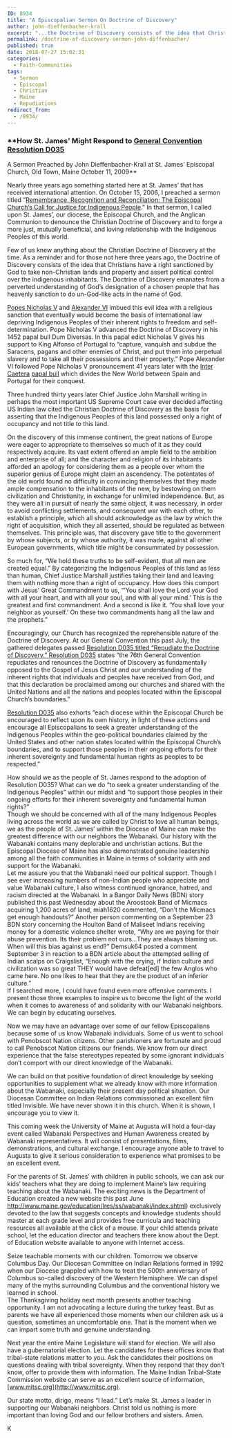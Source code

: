 ```yaml
---
ID: 8934
title: "A Episcopalian Sermon On Doctrine of Discovery"
author: john-dieffenbacher-krall
excerpt: "...the Doctrine of Discovery consists of the idea that Christians have a right sanctioned by God to take non-Christian lands and property and assert political control over the indigenous inhabitants. The Doctrine of Discovery emanates from a perverted understanding of God’s designation of a chosen people that has heavenly sanction to do un-God-like acts in the name of God."
permalink: /doctrine-of-discovery-sermon-john-diffenbacher/
published: true
date: 2018-07-27 15:02:31
categories:
  - Faith-Communities
tags:
  - Sermon
  - Episcopal
  - Christian
  - Maine
  - Repudiations
redirect_from:
  - /8934/
---
```

### **How St. James’ Might Respond to [General Convention Resolution D035](/episcopal-church-repudiates-the-doctrine-of-discovery/)
A Sermon Preached by John Dieffenbacher-Krall at St. James’ Episcopal Church, Old Town, Maine October 11, 2009**

Nearly three years ago something started here at St. James’ that has received international attention. On October 15, 2006, I preached a sermon titled “[Remembrance, Recognition and Reconciliation: The Episcopal Church’s Call for Justice for Indigenous People](/episcopalian-remembrance-recognition-and-reconciliation/).” In that sermon, I called upon St. James’, our diocese, the Episcopal Church, and the Anglican Communion to denounce the Christian Doctrine of Discovery and to forge a more just, mutually beneficial, and loving relationship with the Indigenous Peoples of this world.  

Few of us knew anything about the Christian Doctrine of Discovery at the time. As a reminder and for those not here three years ago, the Doctrine of Discovery consists of the idea that Christians have a right sanctioned by God to take non-Christian lands and property and assert political control over the indigenous inhabitants. The Doctrine of Discovery emanates from a perverted understanding of God’s designation of a chosen people that has heavenly sanction to do un-God-like acts in the name of God.  

[Popes Nicholas V](/the-bull-romanus-pontifex-nicholas-v/) and [Alexander VI](/inter-caetera/) imbued this evil idea with a religious sanction that eventually would become the basis of international law depriving Indigenous Peoples of their inherent rights to freedom and self-determination. Pope Nicholas V advanced the Doctrine of Discovery in his 1452 papal bull Dum Diversas. In this papal edict Nicholas V gives his support to King Alfonso of Portugal to “capture, vanquish and subdue the Saracens, pagans and other enemies of Christ, and put them into perpetual slavery and to take all their possessions and their property.” Pope Alexander VI followed Pope Nicholas V pronouncement 41 years later with the [Inter Caetera](/inter-caetera/) [papal bull](/papal-bulls/) which divides the New World between Spain and Portugal for their conquest.  

Three hundred thirty years later Chief Justice John Marshall writing in perhaps the most important US Supreme Court case ever decided affecting US Indian law cited the Christian Doctrine of Discovery as the basis for asserting that the Indigenous Peoples of this land possessed only a right of occupancy and not title to this land.  

On the discovery of this immense continent, the great nations of Europe were eager to appropriate to themselves so much of it as they could respectively acquire. Its vast extent offered an ample field to the ambition and enterprise of all; and the character and religion of its inhabitants afforded an apology for considering them as a people over whom the superior genius of Europe might claim an ascendency. The potentates of the old world found no difficulty in convincing themselves that they made ample compensation to the inhabitants of the new, by bestowing on them civilization and Christianity, in exchange for unlimited independence. But, as they were all in pursuit of nearly the same object, it was necessary, in order to avoid conflicting settlements, and consequent war with each other, to establish a principle, which all should acknowledge as the law by which the right of acquisition, which they all asserted, should be regulated as between themselves. This principle was, that discovery gave title to the government by whose subjects, or by whose authority, it was made, against all other European governments, which title might be consummated by possession.  

So much for, “We hold these truths to be self-evident, that all men are created equal.” By categorizing the Indigenous Peoples of this land as less than human, Chief Justice Marshall justifies taking their land and leaving them with nothing more than a right of occupancy. How does this comport with Jesus’ Great Commandment to us, “’You shall love the Lord your God with all your heart, and with all your soul, and with all your mind.’ This is the greatest and first commandment. And a second is like it. ‘You shall love your neighbor as yourself.’ On these two commandments hang all the law and the prophets.”  

Encouragingly, our Church has recognized the reprehensible nature of the Doctrine of Discovery. At our General Convention this past July, the gathered delegates passed [Resolution D035 titled “Repudiate the Doctrine of Discovery.” Resolution D035](/episcopal-church-repudiates-the-doctrine-of-discovery/) states “the 76th General Convention repudiates and renounces the Doctrine of Discovery as fundamentally opposed to the Gospel of Jesus Christ and our understanding of the inherent rights that individuals and peoples have received from God, and that this declaration be proclaimed among our churches and shared with the United Nations and all the nations and peoples located within the Episcopal Church’s boundaries.”  

[Resolution D035](/episcopal-church-repudiates-the-doctrine-of-discovery/) also exhorts “each diocese within the Episcopal Church be encouraged to reflect upon its own history, in light of these actions and encourage all Episcopalians to seek a greater understanding of the Indigenous Peoples within the geo-political boundaries claimed by the United States and other nation states located within the Episcopal Church’s boundaries, and to support those peoples in their ongoing efforts for their inherent sovereignty and fundamental human rights as peoples to be respected.”  

How should we as the people of St. James respond to the adoption of Resolution D035? What can we do “to seek a greater understanding of the Indigenous Peoples” within our midst and “to support those peoples in their ongoing efforts for their inherent sovereignty and fundamental human rights?”  
Though we should be concerned with all of the many Indigenous Peoples living across the world as we are called by Christ to love all human beings, we as the people of St. James’ within the Diocese of Maine can make the greatest difference with our neighbors the Wabanaki. Our history with the Wabanaki contains many deplorable and unchristian actions. But the Episcopal Diocese of Maine has also demonstrated genuine leadership among all the faith communities in Maine in terms of solidarity with and support for the Wabanaki.  
Let me assure you that the Wabanaki need our political support. Though I see ever increasing numbers of non-Indian people who appreciate and value Wabanaki culture, I also witness continued ignorance, hatred, and racism directed at the Wabanaki. In a Bangor Daily News (BDN) story published this past Wednesday about the Aroostook Band of Micmacs acquiring 1,200 acres of land, miah1620 commented, “Don’t the Micmacs get enough handouts?” Another person commenting on a September 23 BDN story concerning the Houlton Band of Maliseet Indians receiving money for a domestic violence shelter wrote, “Why are we paying for their abuse prevention. Its their problem not ours...They are always blaming us. When will this bias against us end?” Demsuk64 posted a comment September 3 in reaction to a BDN article about the attempted selling of Indian scalps on Craigslist, “Enough with the crying, if Indian culture and civilization was so great THEY would have defeat\[ed\] the few Anglos who came here. No one likes to hear that they are the product of an inferior culture.”  
If I searched more, I could have found even more offensive comments. I present those three examples to inspire us to become the light of the world when it comes to awareness of and solidarity with our Wabanaki neighbors. We can begin by educating ourselves.  

Now we may have an advantage over some of our fellow Episcopalians because some of us know Wabanaki individuals. Some of us went to school with Penobscot Nation citizens. Other parishioners are fortunate and proud to call Penobscot Nation citizens our friends. We know from our direct experience that the false stereotypes repeated by some ignorant individuals don’t comport with our direct knowledge of the Wabanaki.  

We can build on that positive foundation of direct knowledge by seeking opportunities to supplement what we already know with more information about the Wabanaki, especially their present day political situation. Our Diocesan Committee on Indian Relations commissioned an excellent film titled Invisible. We have never shown it in this church. When it is shown, I encourage you to view it.  

This coming week the University of Maine at Augusta will hold a four-day event called Wabanaki Perspectives and Human Awareness created by Wabanaki representatives. It will consist of presentations, films, demonstrations, and cultural exchange. I encourage anyone able to travel to Augusta to give it serious consideration to experience what promises to be an excellent event.  

For the parents of St. James’ with children in public schools, we can ask our kids’ teachers what they are doing to implement Maine’s law requiring teaching about the Wabanaki. The exciting news is the Department of Education created a new website this past June http://www.maine.gov/education/lres/ss/wabanaki/index.shtml) exclusively devoted to the law that suggests concepts and knowledge students should master at each grade level and provides free curricula and teaching resources all available at the click of a mouse. If your child attends private school, let the education director and teachers there know about the Dept. of Education website available to anyone with Internet access.  

Seize teachable moments with our children. Tomorrow we observe Columbus Day. Our Diocesan Committee on Indian Relations formed in 1992 when our Diocese grappled with how to treat the 500th anniversary of Columbus so-called discovery of the Western Hemisphere. We can dispel many of the myths surrounding Columbus and the conventional history we learned in school.  
The Thanksgiving holiday next month presents another teaching opportunity. I am not advocating a lecture during the turkey feast. But as parents we have all experienced those moments when our children ask us a question, sometimes an uncomfortable one. That is the moment when we can impart some truth and genuine understanding.

Next year the entire Maine Legislature will stand for election. We will also have a gubernatorial election. Let the candidates for these offices know that tribal-state relations matter to you. Ask the candidates their positions on questions dealing with tribal sovereignty. When they respond that they don’t know, offer to provide them with information. The Maine Indian Tribal-State Commission website can serve as an excellent source of information, [www.mitsc.org](http://www.mitsc.org).  

Our state motto, dirigo, means “I lead.” Let’s make St. James a leader in supporting our Wabanaki neighbors. Christ told us nothing is more important than loving God and our fellow brothers and sisters. Amen.  

K
